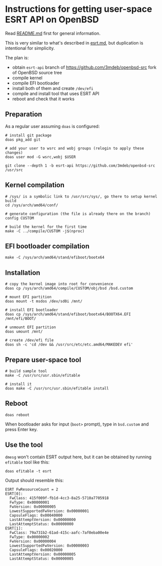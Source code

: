 # Instructions for getting user-space ESRT API on OpenBSD

Read [README.md](./README.md) first for general information.

This is very similar to what's described in [esrt.md](./esrt.md), but
duplication is intentional for simplicity.

The plan is:
 * obtain `esrt-api` branch of https://github.com/3mdeb/openbsd-src fork of
   OpenBSD source tree
 * compile kernel
 * compile EFI bootloader
 * install both of them and create `/dev/efi`
 * compile and install tool that uses ESRT API
 * reboot and check that it works

## Preparation

As a regular user assuming `doas` is configured:

```
# install git package
doas pkg_add git

# add your user to wsrc and wobj groups (relogin to apply these changes)
doas user mod -G wsrc,wobj $USER

git clone --depth 1 -b esrt-api https://github.com/3mdeb/openbsd-src /usr/src
```

## Kernel compilation

```
# /sys/ is a symbolic link to /usr/src/sys/, go there to setup kernel build
cd /sys/arch/amd64/conf/

# generate configuration (the file is already there on the branch)
config CUSTOM

# build the kernel for the first time
make -C ../compile/CUSTOM -j$(nproc)
```

## EFI bootloader compilation

```
make -C /sys/arch/amd64/stand/efiboot/bootx64
```

## Installation

```
# copy the kernel image into root for convenience
doas cp /sys/arch/amd64/compile/CUSTOM/obj/bsd /bsd.custom

# mount EFI partition
doas mount -t msdos /dev/sd0i /mnt/

# install EFI bootloader
doas cp /sys/arch/amd64/stand/efiboot/bootx64/BOOTX64.EFI /mnt/efi/BOOT/

# unmount EFI partition
doas umount /mnt/

# create /dev/efi file
doas sh -c 'cd /dev && /usr/src/etc/etc.amd64/MAKEDEV efi'
```

## Prepare user-space tool

```
# build sample tool
make -C /usr/src/usr.sbin/efitable

# install it
doas make -C /usr/src/usr.sbin/efitable install
```

## Reboot

```
doas reboot
```

When bootloader asks for input (`boot>` prompt), type in `bsd.custom` and press
Enter key.

## Use the tool

`dmesg` won't contain ESRT output here, but it can be obtained by running
`efitable` tool like this:

```
doas efitable -t esrt
```

Output should resemble this:

```
ESRT FwResourceCount = 2
ESRT[0]:
  FwClass: 415f009f-fb1d-4cc3-8a25-5710a7705918
  FwType: 0x00000001
  FwVersion: 0x00000005
  LowestSupportedFwVersion: 0x00000001
  CapsuleFlags: 0x00040000
  LastAttemptVersion: 0x00000000
  LastAttemptStatus: 0x00000000
ESRT[1]:
  FwClass: 79a731b2-61ad-415c-aafc-7af0eba00e4e
  FwType: 0x00000002
  FwVersion: 0x00000004
  LowestSupportedFwVersion: 0x00000003
  CapsuleFlags: 0x00020000
  LastAttemptVersion: 0x00000005
  LastAttemptStatus: 0x00000005
```
